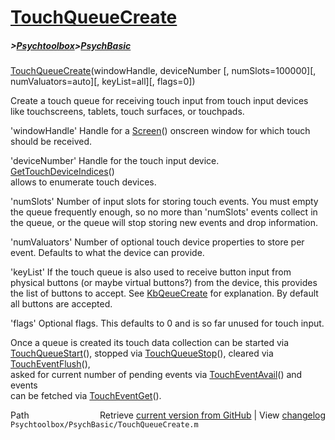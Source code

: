 # [TouchQueueCreate](TouchQueueCreate)
##### >[Psychtoolbox](Psychtoolbox)>[PsychBasic](PsychBasic)

[TouchQueueCreate](TouchQueueCreate)(windowHandle, deviceNumber [, numSlots=100000][, numValuators=auto][, keyList=all][, flags=0])  
  
Create a touch queue for receiving touch input from touch input devices  
like touchscreens, tablets, touch surfaces, or touchpads.  
  
'windowHandle' Handle for a [Screen](Screen)() onscreen window for which touch  
should be received.  
  
'deviceNumber' Handle for the touch input device. [GetTouchDeviceIndices](GetTouchDeviceIndices)()  
allows to enumerate touch devices.  
  
'numSlots' Number of input slots for storing touch events. You must empty  
the queue frequently enough, so no more than 'numSlots' events collect in  
the queue, or the queue will stop storing new events and drop information.  
  
'numValuators' Number of optional touch device properties to store per  
event. Defaults to what the device can provide.  
  
'keyList' If the touch queue is also used to receive button input from  
physical buttons (or maybe virtual buttons?) from the device, this provides  
the list of buttons to accept. See [KbQeueCreate](KbQeueCreate) for explanation. By default  
all buttons are accepted.  
  
'flags' Optional flags. This defaults to 0 and is so far unused for touch input.  
  
Once a queue is created its touch data collection can be started via  
[TouchQueueStart](TouchQueueStart)(), stopped via [TouchQueueStop](TouchQueueStop)(), cleared via [TouchEventFlush](TouchEventFlush)(),  
asked for current number of pending events via [TouchEventAvail](TouchEventAvail)() and events  
can be fetched via [TouchEventGet](TouchEventGet)().  
  




<div class="code_header" style="text-align:right;">
  <span style="float:left;">Path&nbsp;&nbsp;</span> <span class="counter">Retrieve <a href=
  "https://raw.github.com/Psychtoolbox-3/Psychtoolbox-3/beta/Psychtoolbox/PsychBasic/TouchQueueCreate.m">current version from GitHub</a> | View <a href=
  "https://github.com/Psychtoolbox-3/Psychtoolbox-3/commits/beta/Psychtoolbox/PsychBasic/TouchQueueCreate.m">changelog</a></span>
</div>
<div class="code">
  <code>Psychtoolbox/PsychBasic/TouchQueueCreate.m</code>
</div>

